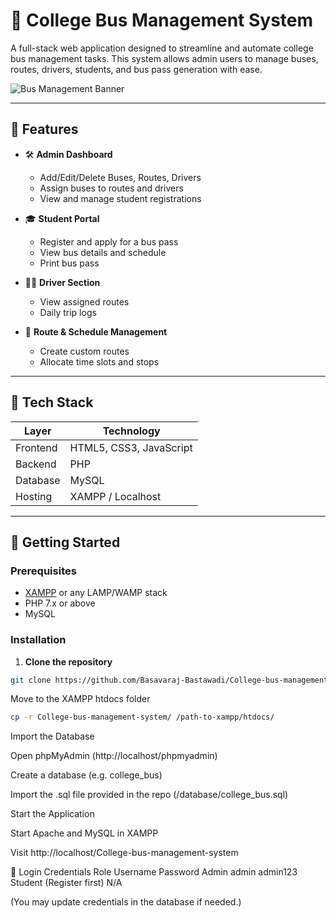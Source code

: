 
# 🚌 College Bus Management System

A full-stack web application designed to streamline and automate college bus management tasks. This system allows admin users to manage buses, routes, drivers, students, and bus pass generation with ease.

![Bus Management Banner](https://img.freepik.com/free-vector/bus-station-illustration_1284-25914.jpg) <!-- Replace with actual image if available -->

---

## 📌 Features

- 🛠 **Admin Dashboard**
  - Add/Edit/Delete Buses, Routes, Drivers
  - Assign buses to routes and drivers
  - View and manage student registrations

- 🎓 **Student Portal**
  - Register and apply for a bus pass
  - View bus details and schedule
  - Print bus pass

- 👨‍✈️ **Driver Section**
  - View assigned routes
  - Daily trip logs

- 📅 **Route & Schedule Management**
  - Create custom routes
  - Allocate time slots and stops

---

## 🧰 Tech Stack

| Layer         | Technology               |
|---------------|---------------------------|
| Frontend      | HTML5, CSS3, JavaScript   |
| Backend       | PHP                       |
| Database      | MySQL                     |
| Hosting       | XAMPP / Localhost         |

---

## 🚀 Getting Started

### Prerequisites

- [XAMPP](https://www.apachefriends.org/index.html) or any LAMP/WAMP stack
- PHP 7.x or above
- MySQL

### Installation

1. **Clone the repository**

```bash
git clone https://github.com/Basavaraj-Bastawadi/College-bus-management-system.git
```
Move to the XAMPP htdocs folder
```bash
cp -r College-bus-management-system/ /path-to-xampp/htdocs/
```
Import the Database

Open phpMyAdmin (http://localhost/phpmyadmin)

Create a database (e.g. college_bus)

Import the .sql file provided in the repo (/database/college_bus.sql)

Start the Application

Start Apache and MySQL in XAMPP

Visit http://localhost/College-bus-management-system

👥 Login Credentials
Role	Username	Password
Admin	admin	admin123
Student	(Register first)	N/A

(You may update credentials in the database if needed.)

